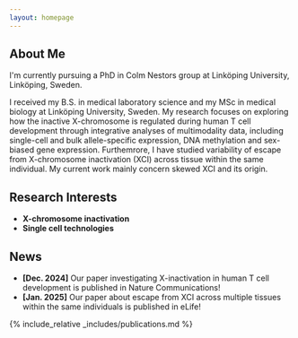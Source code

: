 ```yaml
---
layout: homepage
---
```


## About Me

I'm currently pursuing a PhD in Colm Nestors group at Linköping University, Linköping, Sweden.
  
I received my B.S. in medical laboratory science and my MSc in medical biology at Linköping University, Sweden.
My research focuses on exploring how the inactive X-chromosome is regulated during human T cell development through integrative analyses of multimodality data, including single-cell and bulk allele-specific expression, DNA methylation and sex-biased gene expression. Furthemrore, I have studied variability of escape from X-chromosome inactivation (XCI) across tissue within the same individual. My current work mainly concern skewed XCI and its origin.

## Research Interests

- **X-chromosome inactivation**
- **Single cell technologies**

## News

- **[Dec. 2024]** Our paper investigating X-inactivation in human T cell development is published in Nature Communications!
- **[Jan. 2025]** Our paper about escape from XCI across multiple tissues within the same individuals is published in eLife!

{% include_relative _includes/publications.md %}
